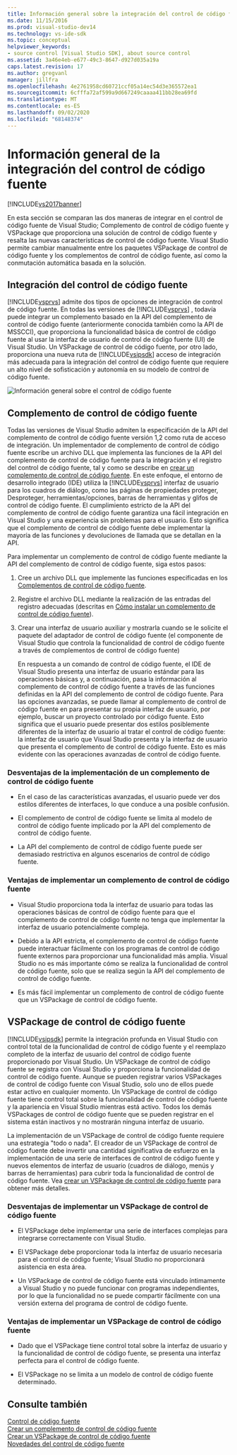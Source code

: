 ```yaml
---
title: Información general sobre la integración del control de código fuente | Microsoft Docs
ms.date: 11/15/2016
ms.prod: visual-studio-dev14
ms.technology: vs-ide-sdk
ms.topic: conceptual
helpviewer_keywords:
- source control [Visual Studio SDK], about source control
ms.assetid: 3a46e4eb-e677-49c3-8647-d927d035a19a
caps.latest.revision: 17
ms.author: gregvanl
manager: jillfra
ms.openlocfilehash: 4e2761958cd60721ccf05a14ec54d3e365572ea1
ms.sourcegitcommit: 6cfffa72af599a9d667249caaaa411bb28ea69fd
ms.translationtype: MT
ms.contentlocale: es-ES
ms.lasthandoff: 09/02/2020
ms.locfileid: "68148374"
---
```

# <a name="source-control-integration-overview"></a>Información general de la integración del control de código fuente
[!INCLUDE[vs2017banner](../../includes/vs2017banner.md)]

En esta sección se comparan las dos maneras de integrar en el control de código fuente de Visual Studio; Complemento de control de código fuente y VSPackage que proporciona una solución de control de código fuente y resalta las nuevas características de control de código fuente. Visual Studio permite cambiar manualmente entre los paquetes VSPackage de control de código fuente y los complementos de control de código fuente, así como la conmutación automática basada en la solución.  
  
## <a name="source-control-integration"></a>Integración del control de código fuente  
 [!INCLUDE[vsprvs](../../includes/vsprvs-md.md)] admite dos tipos de opciones de integración de control de código fuente. En todas las versiones de [!INCLUDE[vsprvs](../../includes/vsprvs-md.md)] , todavía puede integrar un complemento basado en la API del complemento de control de código fuente (anteriormente conocida también como la API de MSSCCI), que proporciona la funcionalidad básica de control de código fuente al usar la interfaz de usuario de control de código fuente (UI) de Visual Studio. Un VSPackage de control de código fuente, por otro lado, proporciona una nueva ruta de [!INCLUDE[vsipsdk](../../includes/vsipsdk-md.md)] acceso de integración más adecuada para la integración del control de código fuente que requiere un alto nivel de sofisticación y autonomía en su modelo de control de código fuente.  
  
 ![Información general sobre el control de código fuente](../../extensibility/internals/media/sourcectnrloverview.gif "SourceCtnrlOverview")  
  
## <a name="source-control-plug-in"></a>Complemento de control de código fuente  
 Todas las versiones de Visual Studio admiten la especificación de la API del complemento de control de código fuente versión 1,2 como ruta de acceso de integración. Un implementador de complemento de control de código fuente escribe un archivo DLL que implementa las funciones de la API del complemento de control de código fuente para la integración y el registro del control de código fuente, tal y como se describe en [crear un complemento de control de código fuente](../../extensibility/internals/creating-a-source-control-plug-in.md). En este enfoque, el entorno de desarrollo integrado (IDE) utiliza la [!INCLUDE[vsprvs](../../includes/vsprvs-md.md)] interfaz de usuario para los cuadros de diálogo, como las páginas de propiedades proteger, Desproteger, herramientas/opciones, barras de herramientas y glifos de control de código fuente. El cumplimiento estricto de la API del complemento de control de código fuente garantiza una fácil integración en Visual Studio y una experiencia sin problemas para el usuario. Esto significa que el complemento de control de código fuente debe implementar la mayoría de las funciones y devoluciones de llamada que se detallan en la API.  
  
 Para implementar un complemento de control de código fuente mediante la API del complemento de control de código fuente, siga estos pasos:  
  
1. Cree un archivo DLL que implemente las funciones especificadas en los [Complementos de control de código fuente](../../extensibility/source-control-plug-ins.md).  
  
2. Registre el archivo DLL mediante la realización de las entradas del registro adecuadas (descritas en [Cómo instalar un complemento de control de código fuente](../../extensibility/internals/how-to-install-a-source-control-plug-in.md)).  
  
3. Crear una interfaz de usuario auxiliar y mostrarla cuando se le solicite el paquete del adaptador de control de código fuente (el componente de Visual Studio que controla la funcionalidad de control de código fuente a través de complementos de control de código fuente)  
  
   En respuesta a un comando de control de código fuente, el IDE de Visual Studio presenta una interfaz de usuario estándar para las operaciones básicas y, a continuación, pasa la información al complemento de control de código fuente a través de las funciones definidas en la API del complemento de control de código fuente. Para las opciones avanzadas, se puede llamar al complemento de control de código fuente en para presentar su propia interfaz de usuario, por ejemplo, buscar un proyecto controlado por código fuente. Esto significa que el usuario puede presentar dos estilos posiblemente diferentes de la interfaz de usuario al tratar el control de código fuente: la interfaz de usuario que Visual Studio presenta y la interfaz de usuario que presenta el complemento de control de código fuente. Esto es más evidente con las operaciones avanzadas de control de código fuente.  
  
### <a name="drawbacks-to-implementing-a-source-control-plug-in"></a>Desventajas de la implementación de un complemento de control de código fuente  
  
- En el caso de las características avanzadas, el usuario puede ver dos estilos diferentes de interfaces, lo que conduce a una posible confusión.  
  
- El complemento de control de código fuente se limita al modelo de control de código fuente implicado por la API del complemento de control de código fuente.  
  
- La API del complemento de control de código fuente puede ser demasiado restrictiva en algunos escenarios de control de código fuente.  
  
### <a name="advantages-to-implementing-a-source-control-plug-in"></a>Ventajas de implementar un complemento de control de código fuente  
  
- Visual Studio proporciona toda la interfaz de usuario para todas las operaciones básicas de control de código fuente para que el complemento de control de código fuente no tenga que implementar la interfaz de usuario potencialmente compleja.  
  
- Debido a la API estricta, el complemento de control de código fuente puede interactuar fácilmente con los programas de control de código fuente externos para proporcionar una funcionalidad más amplia. Visual Studio no es más importante cómo se realiza la funcionalidad de control de código fuente, solo que se realiza según la API del complemento de control de código fuente.  
  
- Es más fácil implementar un complemento de control de código fuente que un VSPackage de control de código fuente.  
  
## <a name="source-control-vspackage"></a>VSPackage de control de código fuente  
 [!INCLUDE[vsipsdk](../../includes/vsipsdk-md.md)] permite la integración profunda en Visual Studio con control total de la funcionalidad de control de código fuente y el reemplazo completo de la interfaz de usuario del control de código fuente proporcionado por Visual Studio. Un VSPackage de control de código fuente se registra con Visual Studio y proporciona la funcionalidad de control de código fuente. Aunque se pueden registrar varios VSPackages de control de código fuente con Visual Studio, solo uno de ellos puede estar activo en cualquier momento. Un VSPackage de control de código fuente tiene control total sobre la funcionalidad de control de código fuente y la apariencia en Visual Studio mientras está activo. Todos los demás VSPackages de control de código fuente que se pueden registrar en el sistema están inactivos y no mostrarán ninguna interfaz de usuario.  
  
 La implementación de un VSPackage de control de código fuente requiere una estrategia "todo o nada". El creador de un VSPackage de control de código fuente debe invertir una cantidad significativa de esfuerzo en la implementación de una serie de interfaces de control de código fuente y nuevos elementos de interfaz de usuario (cuadros de diálogo, menús y barras de herramientas) para cubrir toda la funcionalidad de control de código fuente. Vea [crear un VSPackage de control de código fuente](../../extensibility/internals/creating-a-source-control-vspackage.md) para obtener más detalles.  
  
### <a name="drawbacks-to-implementing-a-source-control-vspackage"></a>Desventajas de implementar un VSPackage de control de código fuente  
  
- El VSPackage debe implementar una serie de interfaces complejas para integrarse correctamente con Visual Studio.  
  
- El VSPackage debe proporcionar toda la interfaz de usuario necesaria para el control de código fuente; Visual Studio no proporcionará asistencia en esta área.  
  
- Un VSPackage de control de código fuente está vinculado íntimamente a Visual Studio y no puede funcionar con programas independientes, por lo que la funcionalidad no se puede compartir fácilmente con una versión externa del programa de control de código fuente.  
  
### <a name="advantages-to-implementing-a-source-control-vspackage"></a>Ventajas de implementar un VSPackage de control de código fuente  
  
- Dado que el VSPackage tiene control total sobre la interfaz de usuario y la funcionalidad de control de código fuente, se presenta una interfaz perfecta para el control de código fuente.  
  
- El VSPackage no se limita a un modelo de control de código fuente determinado.  
  
## <a name="see-also"></a>Consulte también  
 [Control de código fuente](../../extensibility/internals/source-control.md)   
 [Crear un complemento de control de código fuente](../../extensibility/internals/creating-a-source-control-plug-in.md)   
 [Crear un VSPackage de control de código fuente](../../extensibility/internals/creating-a-source-control-vspackage.md)   
 [Novedades del control de código fuente](../../extensibility/internals/what-s-new-in-source-control.md)
